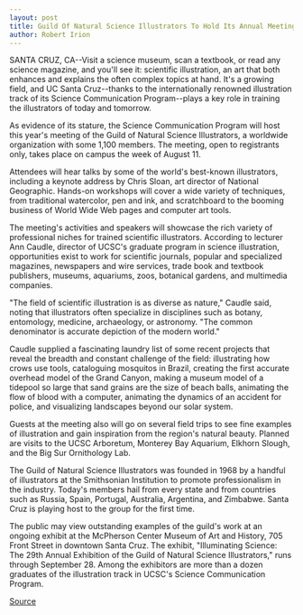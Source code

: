 ```yaml
---
layout: post
title: Guild Of Natural Science Illustrators To Hold Its Annual Meeting At UC Santa Cruz August 11-15
author: Robert Irion
---
```


SANTA CRUZ, CA--Visit a science museum, scan a textbook, or read  any science magazine, and you'll see it: scientific illustration, an art  that both enhances and explains the often complex topics at hand.  It's a growing field, and UC Santa Cruz--thanks to the  internationally renowned illustration track of its Science  Communication Program--plays a key role in training the  illustrators of today and tomorrow.

As evidence of its stature, the Science Communication  Program will host this year's meeting of the Guild of Natural  Science Illustrators, a worldwide organization with some 1,100  members. The meeting, open to registrants only, takes place on  campus the week of August 11.

Attendees will hear talks by some of the world's best-known  illustrators, including a keynote address by Chris Sloan, art director  of National Geographic. Hands-on workshops will cover a wide  variety of techniques, from traditional watercolor, pen and ink, and  scratchboard to the booming business of World Wide Web pages and  computer art tools.

The meeting's activities and speakers will showcase the rich  variety of professional niches for trained scientific illustrators.  According to lecturer Ann Caudle, director of UCSC's graduate  program in science illustration, opportunities exist to work for  scientific journals, popular and specialized magazines, newspapers  and wire services, trade book and textbook publishers, museums,  aquariums, zoos, botanical gardens, and multimedia companies.

"The field of scientific illustration is as diverse as nature,"  Caudle said, noting that illustrators often specialize in disciplines  such as botany, entomology, medicine, archaeology, or astronomy.  "The common denominator is accurate depiction of the modern  world."

Caudle supplied a fascinating laundry list of some recent  projects that reveal the breadth and constant challenge of the field:  illustrating how crows use tools, cataloguing mosquitos in Brazil,  creating the first accurate overhead model of the Grand Canyon,  making a museum model of a tidepool so large that sand grains are  the size of beach balls, animating the flow of blood with a computer,  animating the dynamics of an accident for police, and visualizing  landscapes beyond our solar system.

Guests at the meeting also will go on several field trips to see  fine examples of illustration and gain inspiration from the region's  natural beauty. Planned are visits to the UCSC Arboretum, Monterey  Bay Aquarium, Elkhorn Slough, and the Big Sur Ornithology Lab.

The Guild of Natural Science Illustrators was founded in 1968  by a handful of illustrators at the Smithsonian Institution to  promote professionalism in the industry. Today's members hail from  every state and from countries such as Russia, Spain, Portugal,  Australia, Argentina, and Zimbabwe. Santa Cruz is playing host to  the group for the first time.

The public may view outstanding examples of the guild's work  at an ongoing exhibit at the McPherson Center Museum of Art and  History, 705 Front Street in downtown Santa Cruz. The exhibit,  "Illuminating Science: The 29th Annual Exhibition of the Guild of  Natural Science Illustrators," runs through September 28. Among the  exhibitors are more than a dozen graduates of the illustration track  in UCSC's Science Communication Program.

[Source](http://www1.ucsc.edu/news_events/press_releases/archive/97-98/07-97/073197-Guild_of_Natural_Sc.html "Permalink to 073197-Guild_of_Natural_Sc")
